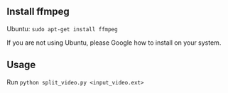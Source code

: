 ## Install ffmpeg

Ubuntu:
`sudo apt-get install ffmpeg`

If you are not using Ubuntu, please Google how to install on your system.

## Usage
Run `python split_video.py <input_video.ext>`
